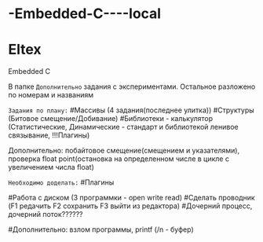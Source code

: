 # -Embedded-C----local
# Eltex
Embedded C

В папке `Дополнительно` задания с экспериментами.
Остальное разложено по номерам и названиям


`Задания по плану:`
#Массивы (4 задания(последнее улитка))
#Структуры (Битовое смещение/Добивание)
#Библиотеки - калькулятор (Статистические, Динамические - стандарт и библиотекой ленивое связывание, !!!Плагины)

Дополнительно: побайтовое смещение(смещением и указателями), проверка float point(остановка на определенном числе в цикле с увеличением числа float)

`Необходимо доделать:`
#Плагины

#Работа с диском (3 программки - open write read)
#Сделать проводник (F1 редачить F2 сохранить F3 выйти из редактора)
#Дочерний процесс, дочерний поток??????

#Дополнительно: взлом программы, printf (/n - буфер)

